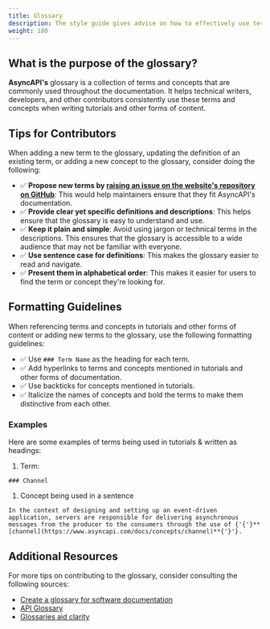 ```yaml
---
title: Glossary
description: The style guide gives advice on how to effectively use terms and concepts when creating tutorials and other forms of content for AsyncAPI.
weight: 180
---
```


## What is the purpose of the glossary?

**AsyncAPI's** glossary is a collection of terms and concepts that are commonly used throughout the documentation. It helps technical writers, developers, and other contributors consistently use these terms and concepts when writing tutorials and other forms of content.

## Tips for Contributors

When adding a new term to the glossary, updating the definition of an existing term, or adding a new concept to the glossary, consider doing the following:

- ✅ **Propose new terms by [raising an issue on the website's repository on GitHub](https://github.com/asyncapi/website/issues)**: This would help maintainers ensure that they fit AsyncAPI's documentation.
- ✅ **Provide clear yet specific definitions and descriptions**: This helps ensure that the glossary is easy to understand and use.
- ✅ **Keep it plain and simple**: Avoid using jargon or technical terms in the descriptions. This ensures that the glossary is accessible to a wide audience that may not be familiar with everyone.
- ✅ **Use sentence case for definitions**: This makes the glossary easier to read and navigate.
- ✅ **Present them in alphabetical order**: This makes it easier for users to find the term or concept they're looking for.

## Formatting Guidelines

When referencing terms and concepts in tutorials and other forms of content or adding new terms to the glossary, use the following formatting guidelines:

- ✅ Use `### Term Name` as the heading for each term.
- ✅ Add hyperlinks to terms and concepts mentioned in tutorials and other forms of documentation.
- ✅ Use backticks for concepts mentioned in tutorials.
- ✅ Italicize the names of concepts and bold the terms to make them distinctive from each other.

### Examples

Here are some examples of terms being used in tutorials & written as headings:

1. Term:

`### Channel`

1. Concept being used in a sentence

`In the context of designing and setting up an event-driven application, servers are responsible for delivering asynchronous messages from the producer to the consumers through the use of {'{'}**[channel](https://www.asyncapi.com/docs/concepts/channel)**{'}'}.`

## Additional Resources

For more tips on contributing to the glossary, consider consulting the following sources:

- [Create a glossary for software documentation](https://indoc.pro/documentation-types/glossary/)
- [API Glossary](https://idratherbewriting.com/learnapidoc/docapis_glossary_section.html)
- [Glossaries aid clarity](https://www.techscribe.co.uk/techw/glossaries.htm)

